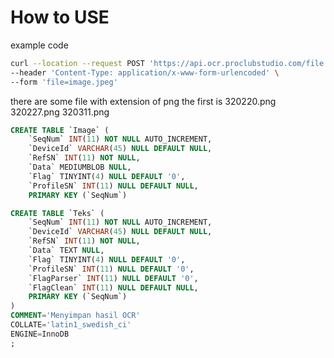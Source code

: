 # How to USE

example code

```sh
curl --location --request POST 'https://api.ocr.proclubstudio.com/file' \
--header 'Content-Type: application/x-www-form-urlencoded' \
--form 'file=image.jpeg'
```

there are some file with extension of png the first is
320220.png
320227.png
320311.png
```sql
CREATE TABLE `Image` (
	`SeqNum` INT(11) NOT NULL AUTO_INCREMENT,
	`DeviceId` VARCHAR(45) NULL DEFAULT NULL,
	`RefSN` INT(11) NOT NULL,
	`Data` MEDIUMBLOB NULL,
	`Flag` TINYINT(4) NULL DEFAULT '0',
	`ProfileSN` INT(11) NULL DEFAULT NULL,
	PRIMARY KEY (`SeqNum`)

```
```sql
CREATE TABLE `Teks` (
	`SeqNum` INT(11) NOT NULL AUTO_INCREMENT,
	`DeviceId` VARCHAR(45) NULL DEFAULT NULL,
	`RefSN` INT(11) NOT NULL,
	`Data` TEXT NULL,
	`Flag` TINYINT(4) NULL DEFAULT '0',
	`ProfileSN` INT(11) NULL DEFAULT '0',
	`FlagParser` INT(11) NULL DEFAULT '0',
	`FlagClean` INT(11) NULL DEFAULT NULL,
	PRIMARY KEY (`SeqNum`)
)
COMMENT='Menyimpan hasil OCR'
COLLATE='latin1_swedish_ci'
ENGINE=InnoDB
;

```